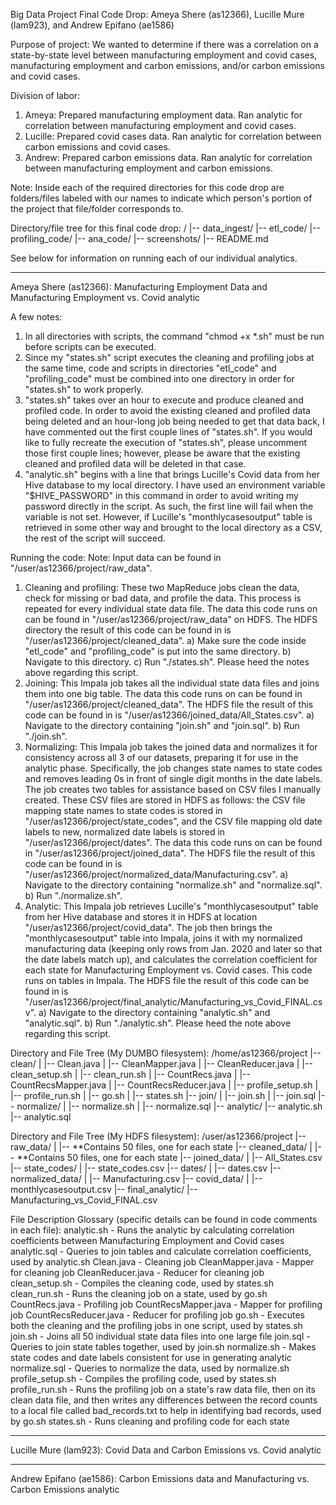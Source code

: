 Big Data Project Final Code Drop: Ameya Shere (as12366), Lucille Mure (lam923), and Andrew Epifano (ae1586)

Purpose of project: We wanted to determine if there was a correlation on a state-by-state level between manufacturing employment and covid cases, manufacturing employment and carbon emissions, and/or carbon emissions and covid cases.

Division of labor:
1) Ameya: Prepared manufacturing employment data. Ran analytic for correlation between manufacturing employment and covid cases.
2) Lucille: Prepared covid cases data. Ran analytic for correlation between carbon emissions and covid cases.
3) Andrew: Prepared carbon emissions data. Ran analytic for correlation between manufacturing employment and carbon emissions.

Note: Inside each of the required directories for this code drop are folders/files labeled with our names to indicate which person's portion of the project that file/folder corresponds to.

Directory/file tree for this final code drop:
/
|-- data_ingest/
|-- etl_code/
|-- profiling_code/
|-- ana_code/
|-- screenshots/
|-- README.md

See below for information on running each of our individual analytics.

------------------------------------------------------------------------------------------------------------
Ameya Shere (as12366): Manufacturing Employment Data and Manufacturing Employment vs. Covid analytic

A few notes:
1) In all directories with scripts, the command "chmod +x *.sh" must be run before scripts can be executed.
2) Since my "states.sh" script executes the cleaning and profiling jobs at the same time, code and scripts in directories "etl_code" and "profiling_code" must be combined into one directory in order for "states.sh" to work properly.
3) "states.sh" takes over an hour to execute and produce cleaned and profiled code. In order to avoid the existing cleaned and profiled data being deleted and an hour-long job being needed to get that data back, I have commented out the first couple lines of "states.sh". If you would like to fully recreate the execution of "states.sh", please uncomment those first couple lines; however, please be aware that the existing cleaned and profiled data will be deleted in that case.
4) "analytic.sh" begins with a line that brings Lucille's Covid data from her Hive database to my local directory. I have used an environment variable "$HIVE_PASSWORD" in this command in order to avoid writing my password directly in the script. As such, the first line will fail when the variable is not set. However, if Lucille's "monthlycasesoutput" table is retrieved in some other way and brought to the local directory as a CSV, the rest of the script will succeed.

Running the code:
Note: Input data can be found in "/user/as12366/project/raw_data".
1) Cleaning and profiling: These two MapReduce jobs clean the data, check for missing or bad data, and profile the data. This process is repeated for every individual state data file. The data this code runs on can be found in "/user/as12366/project/raw_data" on HDFS. The HDFS directory the result of this code can be found in is "/user/as12366/project/cleaned_data".
	a) Make sure the code inside "etl_code" and "profiling_code" is put into the same directory.
	b) Navigate to this directory.
	c) Run "./states.sh". Please heed the notes above regarding this script.
2) Joining: This Impala job takes all the individual state data files and joins them into one big table. The data this code runs on can be found in "/user/as12366/project/cleaned_data". The HDFS file the result of this code can be found in is "/user/as12366/joined_data/All_States.csv".
	a) Navigate to the directory containing "join.sh" and "join.sql".
	b) Run "./join.sh".
3) Normalizing: This Impala job takes the joined data and normalizes it for consistency across all 3 of our datasets, preparing it for use in the analytic phase. Specifically, the job changes state names to state codes and removes leading 0s in front of single digit months in the date labels. The job creates two tables for assistance based on CSV files I manually created. These CSV files are stored in HDFS as follows: the CSV file mapping state names to state codes is stored in "/user/as12366/project/state_codes", and the CSV file mapping old date labels to new, normalized date labels is stored in "/user/as12366/project/dates". The data this code runs on can be found in "/user/as12366/project/joined_data". The HDFS file the result of this code can be found in is "/user/as12366/project/normalized_data/Manufacturing.csv".
	a) Navigate to the directory containing "normalize.sh" and "normalize.sql".
	b) Run "./normalize.sh".
4) Analytic: This Impala job retrieves Lucille's "monthlycasesoutput" table from her Hive database and stores it in HDFS at location "/user/as12366/project/covid_data". The job then brings the "monthlycasesoutput" table into Impala, joins it with my normalized manufacturing data (keeping only rows from Jan. 2020 and later so that the date labels match up), and calculates the correlation coefficient for each state for Manufacturing Employment vs. Covid cases. This code runs on tables in Impala. The HDFS file the result of this code can be found in is "/user/as12366/project/final_analytic/Manufacturing_vs_Covid_FINAL.csv".
	a) Navigate to the directory containing "analytic.sh" and "analytic.sql".
	b) Run "./analytic.sh". Please heed the note above regarding this script.

Directory and File Tree (My DUMBO filesystem):
/home/as12366/project
|-- clean/
|   |-- Clean.java
|   |-- CleanMapper.java
|   |-- CleanReducer.java
|   |-- clean_setup.sh
|   |-- clean_run.sh
|   |-- CountRecs.java
|   |-- CountRecsMapper.java
|   |-- CountRecsReducer.java
|   |-- profile_setup.sh
|   |-- profile_run.sh
|   |-- go.sh
|   |-- states.sh
|-- join/
|   |-- join.sh
|   |-- join.sql
|-- normalize/
|   |-- normalize.sh
|   |-- normalize.sql
|-- analytic/
    |-- analytic.sh
    |-- analytic.sql

Directory and File Tree (My HDFS filesystem):
/user/as12366/project
|-- raw_data/
|   |-- **Contains 50 files, one for each state
|-- cleaned_data/
|   |-- **Contains 50 files, one for each state
|-- joined_data/
|   |-- All_States.csv
|-- state_codes/
|   |-- state_codes.csv
|-- dates/
|   |-- dates.csv
|-- normalized_data/
|   |-- Manufacturing.csv
|-- covid_data/
|   |-- monthlycasesoutput.csv
|-- final_analytic/
    |-- Manufacturing_vs_Covid_FINAL.csv

File Description Glossary (specific details can be found in code comments in each file):
analytic.sh - Runs the analytic by calculating correlation coefficients between Manufacturing Employment and Covid cases
analytic.sql - Queries to join tables and calculate correlation coefficients, used by analytic.sh
Clean.java - Cleaning job
CleanMapper.java - Mapper for cleaning job
CleanReducer.java - Reducer for cleaning job
clean_setup.sh - Compiles the cleaning code, used by states.sh
clean_run.sh - Runs the cleaning job on a state, used by go.sh
CountRecs.java - Profiling job
CountRecsMapper.java - Mapper for profiling job
CountRecsReducer.java - Reducer for profiling job
go.sh - Executes both the cleaning and the profiling jobs in one script, used by states.sh
join.sh - Joins all 50 individual state data files into one large file
join.sql - Queries to join state tables together, used by join.sh
normalize.sh - Makes state codes and date labels consistent for use in generating analytic
normalize.sql - Queries to normalize the data, used by normalize.sh
profile_setup.sh - Compiles the profiling code, used by states.sh
profile_run.sh - Runs the profiling job on a state's raw data file, then on its clean data file, and then writes any differences between the record counts to a local file called bad_records.txt to help in identifying bad records, used by go.sh
states.sh - Runs cleaning and profiling code for each state

------------------------------------------------------------------------------------------------------------
Lucille Mure (lam923): Covid Data and Carbon Emissions vs. Covid analytic

------------------------------------------------------------------------------------------------------------
Andrew Epifano (ae1586): Carbon Emissions data and Manufacturing vs. Carbon Emissions analytic
